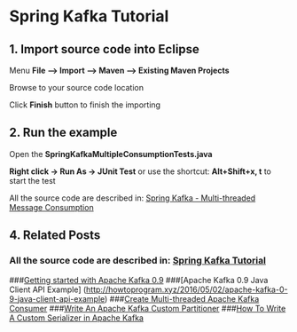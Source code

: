 # Spring Kafka Tutorial 


## 1. Import source code into Eclipse

Menu **File –> Import –> Maven –> Existing Maven Projects**

Browse to your source code location

Click **Finish** button to finish the importing


## 2. Run the example


Open the **SpringKafkaMultipleConsumptionTests.java** 

**Right click -> Run As -> JUnit Test** or use the shortcut: **Alt+Shift+x, t** to start the test

All the source code are described in: [Spring Kafka - Multi-threaded Message Consumption](http://howtoprogram.xyz/2016/09/25/spring-kafka-multi-threaded-message-consumption/)
## 4. Related Posts
### All the source code are described in: [Spring Kafka Tutorial](http://howtoprogram.xyz/2016/09/23/spring-kafka-tutorial/)
###[Getting started with Apache Kafka 0.9](http://howtoprogram.xyz/2016/04/30/getting-started-apache-kafka-0-9)
###[Apache Kafka 0.9 Java Client API Example] (http://howtoprogram.xyz/2016/05/02/apache-kafka-0-9-java-client-api-example)
###[Create Multi-threaded Apache Kafka Consumer](http://howtoprogram.xyz/2016/05/29/create-multi-threaded-apache-kafka-consumer/)
###[Write An Apache Kafka Custom Partitioner](http://howtoprogram.xyz/2016/06/04/write-apache-kafka-custom-partitioner/)
###[How To Write A Custom Serializer in Apache Kafka](http://howtoprogram.xyz/2016/06/06/write-custom-serializer-apache-kafka/)


